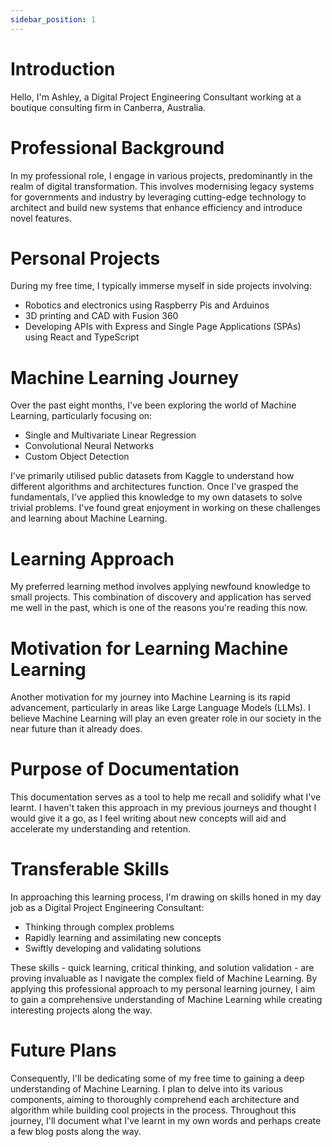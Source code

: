 ```yaml
---
sidebar_position: 1
---
```


# Introduction
Hello, I'm Ashley, a Digital Project Engineering Consultant working at a boutique consulting firm in Canberra, Australia.

# Professional Background
In my professional role, I engage in various projects, predominantly in the realm of digital transformation. This involves modernising legacy systems for governments and industry by leveraging cutting-edge technology to architect and build new systems that enhance efficiency and introduce novel features.

# Personal Projects
During my free time, I typically immerse myself in side projects involving:
* Robotics and electronics using Raspberry Pis and Arduinos
* 3D printing and CAD with Fusion 360
* Developing APIs with Express and Single Page Applications (SPAs) using React and TypeScript

# Machine Learning Journey
Over the past eight months, I've been exploring the world of Machine Learning, particularly focusing on:
* Single and Multivariate Linear Regression
* Convolutional Neural Networks
* Custom Object Detection

I've primarily utilised public datasets from Kaggle to understand how different algorithms and architectures function. Once I've grasped the fundamentals, I've applied this knowledge to my own datasets to solve trivial problems. I've found great enjoyment in working on these challenges and learning about Machine Learning.

# Learning Approach
My preferred learning method involves applying newfound knowledge to small projects. This combination of discovery and application has served me well in the past, which is one of the reasons you're reading this now.

# Motivation for Learning Machine Learning
Another motivation for my journey into Machine Learning is its rapid advancement, particularly in areas like Large Language Models (LLMs). I believe Machine Learning will play an even greater role in our society in the near future than it already does.

# Purpose of Documentation
This documentation serves as a tool to help me recall and solidify what I've learnt. I haven't taken this approach in my previous journeys and thought I would give it a go, as I feel writing about new concepts will aid and accelerate my understanding and retention.

# Transferable Skills
In approaching this learning process, I'm drawing on skills honed in my day job as a Digital Project Engineering Consultant:
* Thinking through complex problems
* Rapidly learning and assimilating new concepts
* Swiftly developing and validating solutions

These skills - quick learning, critical thinking, and solution validation - are proving invaluable as I navigate the complex field of Machine Learning. By applying this professional approach to my personal learning journey, I aim to gain a comprehensive understanding of Machine Learning while creating interesting projects along the way.

# Future Plans
Consequently, I'll be dedicating some of my free time to gaining a deep understanding of Machine Learning. I plan to delve into its various components, aiming to thoroughly comprehend each architecture and algorithm while building cool projects in the process. Throughout this journey, I'll document what I've learnt in my own words and perhaps create a few blog posts along the way.